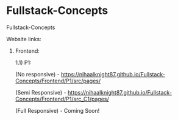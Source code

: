 # Fullstack-Concepts
Fullstack-Concepts

Website links:
1) Frontend:

   1.1) P1:
   
   (No responsive) - https://nihaalknight87.github.io/Fullstack-Concepts/Frontend/P1/src/pages/

   (Semi Responsive) - https://nihaalknight87.github.io/Fullstack-Concepts/Frontend/P1/src_C1/pages/

   (Full Responsive) - Coming Soon!
